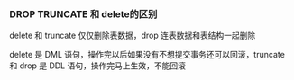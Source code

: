 ### DROP TRUNCATE 和 delete的区别

delete 和 truncate 仅仅删除表数据，drop 连表数据和表结构一起删除

delete 是 DML 语句，操作完以后如果没有不想提交事务还可以回滚，truncate 和 drop 是 DDL 语句，操作完马上生效，不能回滚
